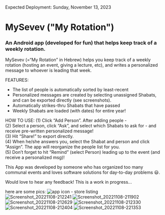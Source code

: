    Expected Deployment: Sunday, November 13, 2023
   
   
# MySevev ("My Rotation")
### An Android app (developed for fun) that helps keep track of a weekly rotation.
  
      
       
MySevev (=“My Rotation” in Hebrew) helps you keep track of a weekly rotation (hosting an event, giving a lecture, etc), and writes a personalized message to whoever is leading that week.
   
FEATURES:
- The list of people is automatically sorted by least-recent
- Personalized messages are created by selecting unassigned 
   Shabats, and can be exported directly (see screenshots).
- Automatically strikes-thru Shabats that have passed
- Weekly Shabats are loaded (with dates) for entire year!
   
HOW TO USE:
(1) Click “Add Person”. After adding people -   
(2) Select a person, click “Ask”, and select which Shabats to ask for - and receive pre-written personalized message!    
(3) Hit “Share!” to export directly.    
(4) When he/she answers you, select the Shabat and person and click “Assign”. The app will reorganize the people list for you.     
(5) Don’t forget to hit “Remind” (select Person) leading up to the event (and receive a personalized msg)!    
        
    
This App was developed by someone who has organized too many communal events and loves software solutions for day-to-day problems 😃.
   
Would love to hear any feedback! This is a work in progress...

 here are some pics:
      ![app icon - store listing](https://user-images.githubusercontent.com/91850832/200668925-ae2c74a1-c7cc-46f6-8d48-b8751102781c.png)
![Screenshot_20221108-212241](https://user-images.githubusercontent.com/91850832/200669393-f18b4e04-93f9-407e-911b-82dd10915617.png)
![Screenshot_20221108-211902](https://user-images.githubusercontent.com/91850832/200669409-5c846930-9a0e-4464-af47-63a21adfc620.png)
![Screenshot_20221108-212629](https://user-images.githubusercontent.com/91850832/200669432-afd8f091-306d-437f-8570-2c0d70c0f3ed.png)
![Screenshot_20221108-212330](https://user-images.githubusercontent.com/91850832/200669448-13c206d5-985c-484a-b622-e75eb18e9d11.png)
![Screenshot_20221108-212404](https://user-images.githubusercontent.com/91850832/200669471-2073dba0-1e19-421e-bc2d-e31e878de06a.png)
![Screenshot_20221108-221353](https://user-images.githubusercontent.com/91850832/200669484-54076f9c-0609-4dc6-9754-3e275879bb73.png)

